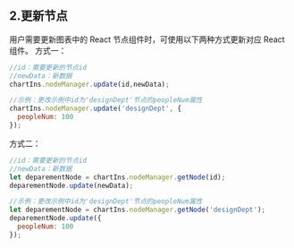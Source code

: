 ## 2.更新节点
用户需要更新图表中的 React 节点组件时，可使用以下两种方式更新对应 React 组件。
方式一：
```javascript
//id：需要更新的节点id
//newData：新数据
chartIns.nodeManager.update(id,newData);

//示例：更改示例中id为'designDept'节点的peopleNum属性
chartIns.nodeManager.update('designDept', {
  peopleNum: 100
});
```
方式二：
```javascript
//id：需要更新的节点id
//newData：新数据
let deparementNode = chartIns.nodeManager.getNode(id);
deparementNode.update(newData);

//示例：更改示例中id为'designDept'节点的peopleNum属性
let deparementNode = chartIns.nodeManager.getNode('designDept');
deparementNode.update({
  peopleNum: 100
});
```